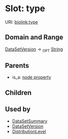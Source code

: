 
# Slot: type




URI: [biolink:type](https://w3id.org/biolink/vocab/type)

## Domain and Range

[DataSetVersion](DataSetVersion.md) ->  <sub>OPT</sub> [String](String.md)

## Parents

 *  is_a: [node property](node_property.md)

## Children


## Used by

 * [DataSetSummary](DataSetSummary.md)
 * [DataSetVersion](DataSetVersion.md)
 * [DistributionLevel](DistributionLevel.md)
